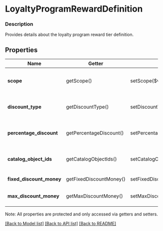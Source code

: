 # LoyaltyProgramRewardDefinition

### Description

Provides details about the loyalty program reward tier definition.

## Properties
Name | Getter | Setter | Type | Description | Notes
------------ | ------------- | ------------- | ------------- | ------------- | -------------
**scope** | getScope() | setScope($value) | **string** | Indicates the scope of the reward tier. See [LoyaltyProgramRewardDefinitionScope](#type-loyaltyprogramrewarddefinitionscope) for possible values | 
**discount_type** | getDiscountType() | setDiscountType($value) | **string** | The type of discount the reward tier offers. See [LoyaltyProgramRewardDefinitionType](#type-loyaltyprogramrewarddefinitiontype) for possible values | 
**percentage_discount** | getPercentageDiscount() | setPercentageDiscount($value) | **string** | Present if &#x60;discount_type&#x60; is &#x60;FIXED_PERCENTAGE&#x60;. For example, a 7.25% off discount will be represented as \&quot;7.25\&quot;. | [optional] 
**catalog_object_ids** | getCatalogObjectIds() | setCatalogObjectIds($value) | **string[]** | A list of &#x60;catalog object&#x60; ids to which this reward can be applied. They are either all item-variation ids or category ids, depending on the &#x60;type&#x60; field. | [optional] 
**fixed_discount_money** | getFixedDiscountMoney() | setFixedDiscountMoney($value) | [**\SquareConnect\Model\Money**](Money.md) | Present if &#x60;discount_type&#x60; is &#x60;FIXED_AMOUNT&#x60;. For example, $5 off. | [optional] 
**max_discount_money** | getMaxDiscountMoney() | setMaxDiscountMoney($value) | [**\SquareConnect\Model\Money**](Money.md) | When &#x60;discount_type&#x60; is &#x60;FIXED_PERCENTAGE&#x60;, the maximum discount amount that can be applied. | [optional] 

Note: All properties are protected and only accessed via getters and setters.

[[Back to Model list]](../../README.md#documentation-for-models) [[Back to API list]](../../README.md#documentation-for-api-endpoints) [[Back to README]](../../README.md)

